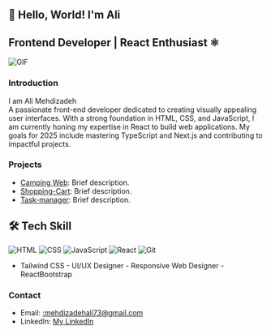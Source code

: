 ## 👋 Hello, World! I'm Ali
## Frontend Developer | React Enthusiast ⚛️
  ![GIF](https://media.giphy.com/media/qgQUggAC3Pfv687qPC/giphy.gif)


### Introduction
I am Ali Mehdizadeh               
A passionate front-end developer dedicated to creating visually appealing user interfaces. With a strong foundation in HTML, CSS, and JavaScript, I am currently honing my expertise in React to build web applications. My goals for 2025 include mastering TypeScript and Next.js and contributing to impactful projects.

### Projects
- [Camping Web](https://github.com/Ali-mehdizadeh73/Camping-Web): Brief description.
- [Shopping-Cart](https://github.com/Ali-mehdizadeh73/Shopping-Cart): Brief description.
- [Task-manager](https://github.com/Ali-mehdizadeh73/rask-manager): Brief description.

## 🛠️ Tech Skill
![HTML](https://img.icons8.com/color/48/000000/html-5.png) ![CSS](https://img.icons8.com/color/48/000000/css3.png) ![JavaScript](https://img.icons8.com/color/48/000000/javascript.png)
![React](https://img.icons8.com/color/48/000000/react-native.png)
![Git](https://img.icons8.com/color/48/000000/git.png)
- Tailwind CSS - UI/UX Designer - Responsive Web Designer - ReactBootstrap
### Contact
- Email: [:mehdizadehali73@gmail.com](mehdizadehali73@gmail.com)
- LinkedIn: [My LinkedIn](https://www.linkedin.com/in/ali-mehdizadeh-40548a315/)
